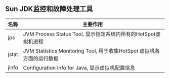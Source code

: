 ## Sun JDK监控和故障处理工具

| 名称  | 主要作用 |
| ---  | ------- |
| jps   | JVM Process Status Tool, 显示指定系统内所有的HotSpot虚拟机进程 |
| jstat | JVM Statistics Monitoring Tool, 用于收集HotSpot 虚拟机各方面的运行数据 |
| jinfo | Configuration Info for Java, 显示虚拟机配置信息 |
